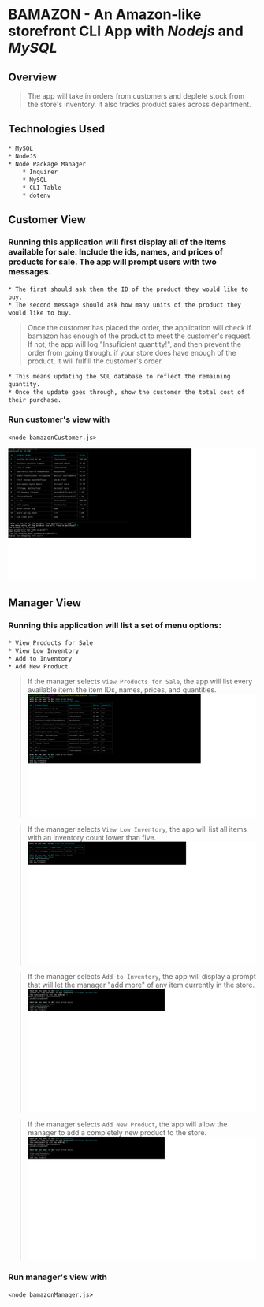 # BAMAZON - An Amazon-like storefront CLI App with _Nodejs_ and _MySQL_

## Overview

> The app will take in orders from customers and deplete stock from the store's inventory. It also tracks product sales across department.

## Technologies Used

    * MySQL
    * NodeJS
    * Node Package Manager
        * Inquirer
        * MySQL
        * CLI-Table
        * dotenv

## Customer View

### Running this application will first display all of the items available for sale. Include the ids, names, and prices of products for sale. The app will prompt users with two messages.

    * The first should ask them the ID of the product they would like to buy.
    * The second message should ask how many units of the product they would like to buy.

> Once the customer has placed the order, the application will check if bamazon has enough of the product to meet the customer's request. If not, the app will log "Insuficient quantity!", and then prevent the order from going through.
> if your store does have enough of the product, it will fulfill the customer's order.

    * This means updating the SQL database to reflect the remaining quantity.
    * Once the update goes through, show the customer the total cost of their purchase.

### Run customer's view with

`<node bamazonCustomer.js>`

![customer-view screenshot](/img/customerView.png)

## Manager View

### Running this application will list a set of menu options:

    * View Products for Sale
    * View Low Inventory
    * Add to Inventory
    * Add New Product

> If the manager selects `View Products for Sale`, the app will list every available item: the item IDs, names, prices, and quantities.
> ![product-sales](/img/product-sales.png)

> If the manager selects `View Low Inventory`, the app will list all items with an inventory count lower than five.
> ![low-inventory](/img/low-inventory.png)

> If the manager selects `Add to Inventory`, the app will display a prompt that will let the manager "add more" of any item currently in the store.
> ![update-inventory](/img/updatingInventory.png)

> If the manager selects `Add New Product`, the app will allow the manager to add a completely new product to the store.
> ![update-inventory](/img/updatingInventory.png)

### Run manager's view with

`<node bamazonManager.js>`
